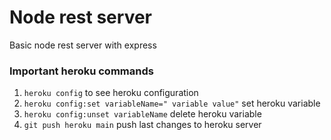 # Node rest server

Basic node rest server with express

### Important heroku commands 
1. `heroku config` to see heroku configuration
2. `heroku config:set variableName=" variable value"` set heroku variable
3. `heroku config:unset variableName` delete heroku variable
4. `git push heroku main` push last changes to heroku server
